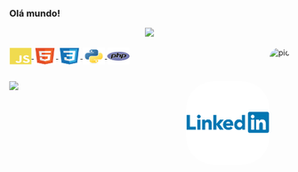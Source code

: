 ### Olá mundo!
<div align="center">
  <a href="https://github.com/DimitriCalixto">
  <img height="180em" src="https://github-readme-stats.vercel.app/api?username=DimitriCalixto&show_icons=true&theme=dark&include_all_commits=true&count_private=true"/>
</div>
  
<div style="display: inline_block"><br>
  <img align="center" alt="Js" height="30" width="40" src="https://raw.githubusercontent.com/devicons/devicon/master/icons/javascript/javascript-plain.svg">
  <img align="center" alt="HTML" height="30" width="40" src="https://raw.githubusercontent.com/devicons/devicon/master/icons/html5/html5-original.svg">
  <img align="center" alt="CSS" height="30" width="40" src="https://raw.githubusercontent.com/devicons/devicon/master/icons/css3/css3-original.svg">
  <img align="center" alt="Python" height="30" width="40" src="https://raw.githubusercontent.com/devicons/devicon/master/icons/python/python-original.svg">
  <img align="center" alt="PHP" height="30" width="40" src="https://github.com/devicons/devicon/blob/master/icons/php/php-original.svg">
  <img align="right" alt="pic" height="150" style="border-radius:50px;" src="https://media.discordapp.net/attachments/746075793289117736/896245521121943572/Design_sem_nome_5.gif?width=412&height=412">
</div>
    
  ##
 
  <div> 
  <a href = "mailto:dimitri.calixtoog8@gmail.com"><img src="https://img.shields.io/badge/-Gmail-%23333?style=for-the-badge&logo=gmail&logoColor=white" target="_blank"></a>
  <a href="linkedin.com/in/dimitri-calixto-arruda-martins-186b032b6/" target="_blank"><img align="right" alt="pic" height="150" style="border-radius:50px;" src="https://github.com/devicons/devicon/blob/master/icons/linkedin/linkedin-plain-wordmark.svg" target="_blank"></a> 

